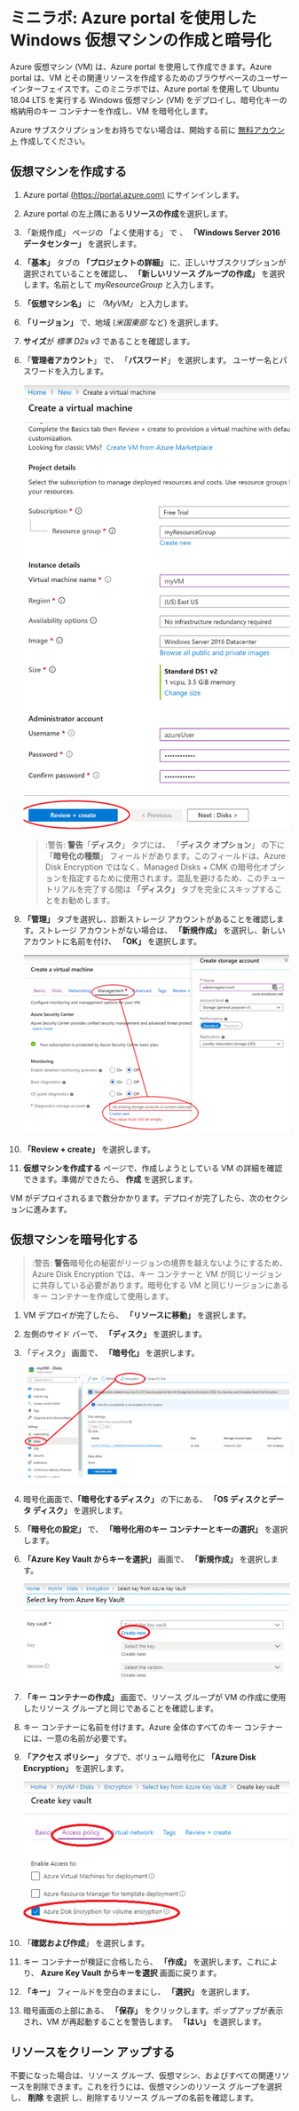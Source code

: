 ﻿# ミニラボ: Azure portal を使用した Windows 仮想マシンの作成と暗号化

Azure 仮想マシン (VM) は、Azure portal を使用して作成できます。Azure portal は、VM とその関連リソースを作成するためのブラウザベースのユーザー インターフェイスです。このミニラボでは、Azure portal を使用して Ubuntu 18.04 LTS を実行する Windows 仮想マシン (VM) をデプロイし、暗号化キーの格納用のキー コンテナーを作成し、VM を暗号化します。

Azure サブスクリプションをお持ちでない場合は、開始する前に [無料アカウント](https://azure.microsoft.com/free/?WT.mc_id=A261C142F) 作成してください。

## 仮想マシンを作成する

1. Azure portal [(https://portal.azure.com)](https://portal.azure.com/) にサインインします。
1. Azure portal の左上隅にある**リソースの作成**を選択します。
1. 「新規作成」 ページの 「よく使用する」 で 、 **「Windows Server 2016 データセンター」** を選択します。
1. **「基本」** タブの **「プロジェクトの詳細」** に、正しいサブスクリプションが選択されていることを確認し、 **「新しいリソース グループの作成」** を選択します。名前として *myResourceGroup* と入力します。
1. **「仮想マシン名」** に *「MyVM」* と入力します。
1. **「リージョン」** で、地域 (*米国東部* など) を選択します。
1. **サイズ**が *標準 D2s v3* であることを確認します。
1. 「**管理者アカウント**」 で、 「**パスワード**」 を選択します。 ユーザー名とパスワードを入力します。

    ![リソース グループ作成画面](../../Linked_Image_Files/portal-qs-windows-vm-creation.png)
    
    >:警告: **警告**「**ディスク**」 タブには、 「**ディスク オプション**」 の下に 「**暗号化の種類**」 フィールドがあります。このフィールドは、Azure Disk Encryption ではなく、Managed Disks + CMK の暗号化オプションを指定するために使用されます。混乱を避けるため、このチュートリアルを完了する間は **「ディスク」** タブを完全にスキップすることをお勧めします。

1. **「管理」** タブを選択し、診断ストレージ アカウントがあることを確認します。ストレージ アカウントがない場合は、 **「新規作成」** を選択し、新しいアカウントに名前を付け、 **「OK」** を選択します。

    ![リソース グループ作成画面](../../Linked_Image_Files/portal-qs-vm-creation-storage.png)

1. **「Review + create」** を選択します。
1. **仮想マシンを作成する** ページで、作成しようとしている VM の詳細を確認できます。準備ができたら、 **作成** を選択します。

VM がデプロイされるまで数分かかります。デプロイが完了したら、次のセクションに進みます。

## 仮想マシンを暗号化する

>:警告: **警告**暗号化の秘密がリージョンの境界を越えないようにするため、Azure Disk Encryption では、キー コンテナーと VM が同じリージョンに共存している必要があります。暗号化する VM と同じリージョンにある キー コンテナーを作成して使用します。

1. VM デプロイが完了したら、 **「リソースに移動」** を選択します。
1. 左側のサイド バーで、 **「ディスク」** を選択します。
1. 「ディスク」 画面で、 **「暗号化」** を選択します。 

    ![ディスクと暗号化の選択](../../Linked_Image_Files/portal-qs-disks-to-encryption.png)

1. 暗号化画面で、**「暗号化するディスク」** の下にある、 **「OS ディスクとデータ ディスク」** を選択します。
1. **「暗号化の設定」** で、 **「暗号化用のキー コンテナーとキーの選択」** を選択します。
1. **「Azure Key Vault からキーを選択」** 画面で、 **「新規作成」** を選択します。

    ![ディスクと暗号化の選択](../../Linked_Image_Files/portal-qs-keyvault-create.png)

1. **「キー コンテナーの作成」** 画面で、リソース グループが VM の作成に使用したリソース グループと同じであることを確認します。
1. キー コンテナーに名前を付けます。Azure 全体のすべてのキー コンテナーには、一意の名前が必要です。
1. **「アクセス ポリシー」** タブで、ボリューム暗号化に **「Azure Disk Encryption」** を選択します。

    ![ディスクと暗号化の選択](../../Linked_Image_Files/portal-qs-keyvault-enable.png)

1. 「**確認および作成**」 を選択します。  
1. キー コンテナーが検証に合格したら、 **「作成」** を選択します。これにより、 **Azure Key Vault からキーを選択** 画面に戻ります。
1. **「キー」** フィールドを空白のままにし、 **「選択」** を選択します。
1. 暗号画面の上部にある、 **「保存」** をクリックします。ポップアップが表示され、VM が再起動することを警告します。 **「はい」** を選択します。

## リソースをクリーン アップする

不要になった場合は、リソース グループ、仮想マシン、およびすべての関連リソースを削除できます。これを行うには、仮想マシンのリソース グループを選択し、 **削除** を選択 し、削除するリソース グループの名前を確認します。
